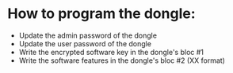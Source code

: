 # How to program the dongle:

- Update the admin password of the dongle
- Update the user password of the dongle
- Write the encrypted software key in the dongle's bloc #1
- Write the software features in the dongle's bloc #2 (XX format)